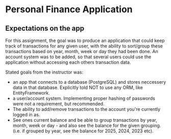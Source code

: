 # Personal Finance Application

## Expectations on the app

For this assignment, the goal was to produce an application that could keep track of transactions for any given user, with the ability to sort/group these transactions based on year, month, week or day they had been done. 
An account system was to be added, so that several users could use the application without accessing each others transaction data. 

Stated goals from the instructor was:
- an app that connects to a database (PostgreSQL) and stores neccessery data in that database. Explicitly told NOT to use any ORM, like EntityFramework.
- a user/account system. Implementing proper hashing of passwords were not a requirement, but recommended.
- The ability to add/remove transactions to the account you're currently logged in as.
- See ones current balance and be able to group transactions by year, month, week or day - and also see the balance for the given grouping. (i.e. if grouped by year, see the balance for 2025, 2024, 2023 etc).
